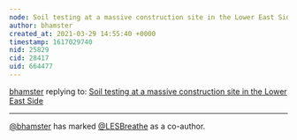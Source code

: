 ```yaml
---
node: Soil testing at a massive construction site in the Lower East Side
author: bhamster
created_at: 2021-03-29 14:55:40 +0000
timestamp: 1617029740
nid: 25829
cid: 28417
uid: 664477
---
```




[bhamster](../profile/bhamster) replying to: [Soil testing at a massive construction site in the Lower East Side](../notes/bhamster/04-22-2021/soil-testing-at-a-massive-construction-site-in-the-lower-east-side)

----
 [@bhamster](/profile/bhamster) has marked [@LESBreathe](/profile/LESBreathe) as a co-author. 